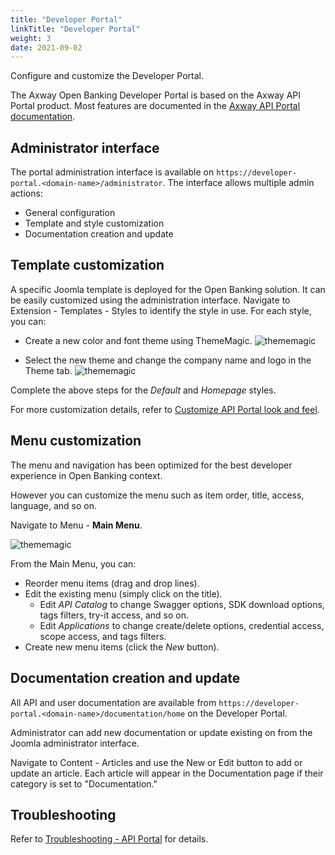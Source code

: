 ```yaml
---
title: "Developer Portal"
linkTitle: "Developer Portal"
weight: 3
date: 2021-09-02
---
```


Configure and customize the Developer Portal.

The Axway Open Banking Developer Portal is based on the Axway API Portal product. Most features are documented in the [Axway API Portal documentation](https://docs.axway.com/bundle/axway-open-docs/page/docs/apim_administration/apiportal_admin/apip_overview/index.html).

## Administrator interface

The portal administration interface is available on `https://developer-portal.<domain-name>/administrator`. The interface allows multiple admin actions:

* General configuration
* Template and style customization
* Documentation creation and update

## Template customization

A specific Joomla template is deployed for the Open Banking solution. It can be easily customized using the administration interface.
Navigate to Extension - Templates - Styles to identify the style in use. For each style, you can:

* Create a new color and font theme using ThemeMagic.
![thememagic](/Images/developer-portal-thememagic.png)

* Select the new theme and change the company name and logo in the Theme tab.
![thememagic](/Images/developer-portal-style-edit.png)

Complete the above steps for the *Default* and *Homepage* styles.

For more customization details, refer to [Customize API Portal look and feel](https://docs.axway.com/bundle/axway-open-docs/page/docs/apim_administration/apiportal_admin/customize_getting_started/index.html).

## Menu customization

The menu and navigation has been optimized for the best developer experience in Open Banking context.

However you can customize the menu such as item order, title, access, language, and so on.

Navigate to Menu - **Main Menu**.

![thememagic](/Images/developer-portal-menu-edit.png)

From the Main Menu, you can:

* Reorder menu items (drag and drop lines).
* Edit the existing menu (simply click on the title).
    * Edit *API Catalog* to change Swagger options, SDK download options, tags filters, try-it access, and so on.
    * Edit *Applications* to change create/delete options, credential access, scope access, and tags filters.
* Create new menu items (click the *New* button).
  
## Documentation creation and update

All API and user documentation are available from `https://developer-portal.<domain-name>/documentation/home` on the Developer Portal.

Administrator can add new documentation or update existing on from the Joomla administrator interface.

Navigate to Content - Articles and use the New or Edit button to add or update an article. Each article will appear in the Documentation page if their category is set to "Documentation."

## Troubleshooting

Refer to [Troubleshooting - API Portal](/docs/validation/troubleshooting#portal-errors) for details.